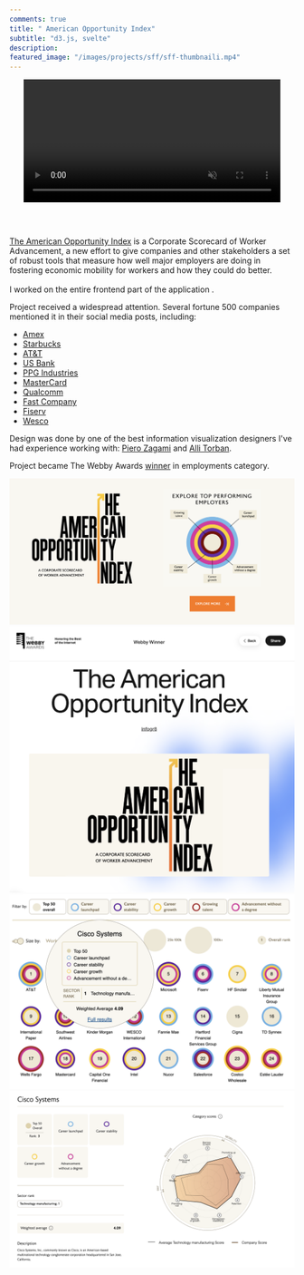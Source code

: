 ```yaml
---
comments: true
title: " American Opportunity Index"
subtitle: "d3.js, svelte"
description:
featured_image: "/images/projects/sff/sff-thumbnaili.mp4"
---
```


<!-- Add video view -->
 <div style="margin-bottom:60px;overflow:hidden;width:100%;display:flex;justify-content:center">
<video style="width:90%;margin-top:-10px;" autoplay loop muted playsinline  >
  <source src="/images/projects/sff/sff.mp4" type="video/mp4">
</video>

</div>




[The American Opportunity Index](https://americanopportunityindex.com/) is a Corporate Scorecard of Worker Advancement, a new effort to give companies and other stakeholders a set of robust tools that measure how well major employers are doing in fostering economic mobility for workers and how they could do better.
<br/><br/>
I worked on the entire frontend part of the application .

Project received a widespread attention. Several fortune 500 companies mentioned it in their social media posts, including: 
* [Amex](https://www.linkedin.com/feed/update/urn:li:activity:6986744088519671809)
* [Starbucks](https://www.linkedin.com/feed/update/urn:li:activity:6988151239033188352)
* [AT&T](https://www.linkedin.com/feed/update/urn:li:activity:6986392637419266048)
* [US Bank](https://www.linkedin.com/feed/update/urn:li:activity:6988597197856538624)
* [PPG Industries](https://www.linkedin.com/feed/update/urn:li:activity:6988261754703085568)
* [MasterCard](https://www.linkedin.com/feed/update/urn:li:activity:6988499966658781185/)
* [Qualcomm](https://www.linkedin.com/feed/update/urn:li:activity:6988544394899443712/)
* [Fast Company](https://www.linkedin.com/posts/fast-company_old-school-employers-like-att-cisco-and-activity-6987978075170820096-9BVz)
* [Fiserv](https://www.linkedin.com/posts/fiserv_fisvproud-activity-6987879992487555072-i3zt)
* [Wesco](https://www.linkedin.com/posts/wesco_workforcediversity-faircompensation-careeradvancement-activity-6988175878295871488-HS6u
)



Design was done by one of the best information visualization designers I've had experience working with: [Piero Zagami](https://www.linkedin.com/in/pierozagami/) and [Alli Torban](https://www.linkedin.com/in/allisontorban/).

Project became The Webby Awards [winner](https://winners.webbyawards.com/2023/websites-and-mobile-sites/general-websites-and-mobile-sites/employment/249474/the-american-opportunity-index) in employments category. 




<div class="gallery" data-columns="3">
	<img src="/images/projects/sff/1.png">
	<img src="/images/projects/sff/2.png">
	<img src="/images/projects/sff/3.png">
    <img src="/images/projects/sff/4.png">
  
</div>
